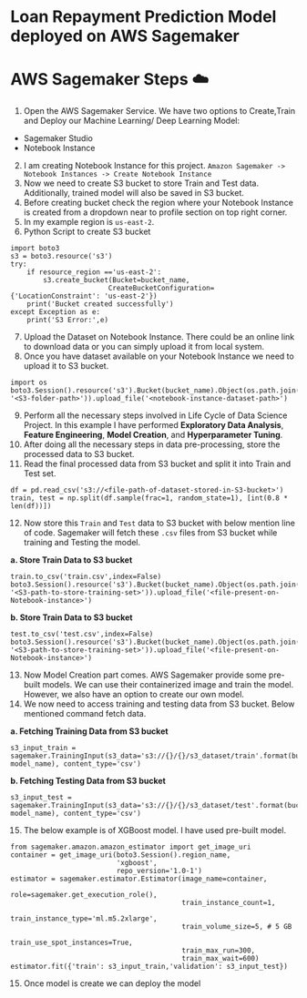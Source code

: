 # Loan Repayment Prediction Model deployed on AWS Sagemaker

# AWS Sagemaker Steps ☁️
1. Open the AWS Sagemaker Service. We have two options to Create,Train and Deploy our Machine Learning/ Deep Learning Model:
- Sagemaker Studio
- Notebook Instance
2. I am creating Notebook Instance for this project. `Amazon Sagemaker -> Notebook Instances -> Create Notebook Instance`
3. Now we need to create S3 bucket to store Train and Test data. Additionally, trained model will also be saved in S3 bucket.
4. Before creating bucket check the region where your Notebook Instance is created from a dropdown near to profile section on top right corner.
5. In my example region is `us-east-2`.
6. Python Script to create S3 bucket
```
import boto3
s3 = boto3.resource('s3')
try:
    if resource_region =='us-east-2':
        s3.create_bucket(Bucket=bucket_name,
                        CreateBucketConfiguration={'LocationConstraint': 'us-east-2'})
    print('Bucket created successfully')
except Exception as e:
    print('S3 Error:',e)
```
7. Upload the Dataset on Notebook Instance. There could be an online link to download data or you can simply upload it from local system.
8. Once you have dataset available on your Notebook Instance we need to upload it to S3 bucket.
```
import os
boto3.Session().resource('s3').Bucket(bucket_name).Object(os.path.join(model_name, '<S3-folder-path>')).upload_file('<notebook-instance-dataset-path>')
```
9. Perform all the necessary steps involved in Life Cycle of Data Science Project. In this example I have performed **Exploratory Data Analysis**, 
**Feature Engineering**, **Model Creation**, and **Hyperparameter Tuning**.
10. After doing all the necessary steps in data pre-processing, store the processed data to S3 bucket.
11. Read the final processed data from S3 bucket and split it into Train and Test set.
```
df = pd.read_csv('s3://<file-path-of-dataset-stored-in-S3-bucket>')
train, test = np.split(df.sample(frac=1, random_state=1), [int(0.8 * len(df))])
```
12. Now store this `Train` and `Test` data to S3 bucket with below mention line of code. Sagemaker will fetch these `.csv` files from S3 bucket while training and Testing the model.  

**a. Store Train Data to S3 bucket**
```
train.to_csv('train.csv',index=False) 
boto3.Session().resource('s3').Bucket(bucket_name).Object(os.path.join(model_name, '<S3-path-to-store-training-set>')).upload_file('<file-present-on-Notebook-instance>')
```
**b. Store Train Data to S3 bucket**
```
test.to_csv('test.csv',index=False)
boto3.Session().resource('s3').Bucket(bucket_name).Object(os.path.join(model_name, '<S3-path-to-store-training-set>')).upload_file('<file-present-on-Notebook-instance>')

```
13. Now Model Creation part comes. AWS Sagemaker provide some pre-built models. We can use their containerized image and train the model. However, we also have an 
option to create our own model.
14. We now need to access training and testing data from S3 bucket. Below mentioned command fetch data.  

**a. Fetching Training Data from S3 bucket**
```
s3_input_train = sagemaker.TrainingInput(s3_data='s3://{}/{}/s3_dataset/train'.format(bucket_name, model_name), content_type='csv')
```
  **b. Fetching Testing Data from S3 bucket**
```
s3_input_test = sagemaker.TrainingInput(s3_data='s3://{}/{}/s3_dataset/test'.format(bucket_name, model_name), content_type='csv')
```
15. The below example is of XGBoost model. I have used pre-built model.
```
from sagemaker.amazon.amazon_estimator import get_image_uri
container = get_image_uri(boto3.Session().region_name,
                          'xgboost', 
                          repo_version='1.0-1')
estimator = sagemaker.estimator.Estimator(image_name=container, 
                                          role=sagemaker.get_execution_role(),
                                          train_instance_count=1, 
                                          train_instance_type='ml.m5.2xlarge', 
                                          train_volume_size=5, # 5 GB 
                                          train_use_spot_instances=True,
                                          train_max_run=300,
                                          train_max_wait=600)  
estimator.fit({'train': s3_input_train,'validation': s3_input_test})
```
15. Once model is create we can deploy the model 


